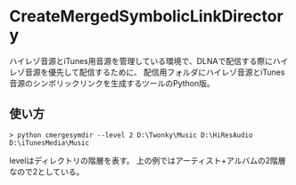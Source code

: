 # CreateMergedSymbolicLinkDirectory
ハイレゾ音源とiTunes用音源を管理している環境で、DLNAで配信する際にハイレゾ音源を優先して配信するために、
配信用フォルダにハイレゾ音源とiTunes音源のシンボリックリンクを生成するツールのPython版。

## 使い方
```
> python cmergesymdir --level 2 D:\Twonky\Music D:\HiResAudio D:\iTunesMedia\Music
```

levelはディレクトリの階層を表す。
上の例ではアーティスト+アルバムの2階層なので2としている。

